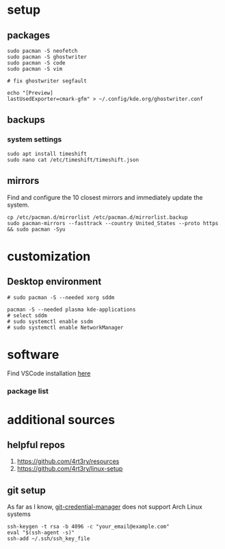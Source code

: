 # setup

## packages
```
sudo pacman -S neofetch
sudo pacman -S ghostwriter
sudo pacman -S code
sudo pacman -S vim

# fix ghostwriter segfault

echo "[Preview]
lastUsedExporter=cmark-gfm" > ~/.config/kde.org/ghostwriter.conf
```

## backups
### system settings
```
sudo apt install timeshift
sudo nano cat /etc/timeshift/timeshift.json
```

## mirrors
Find and configure the 10 closest mirrors and immediately update the system. 

```
cp /etc/pacman.d/mirrorlist /etc/pacman.d/mirrorlist.backup
sudo pacman-mirrors --fasttrack --country United_States --proto https && sudo pacman -Syu
```


# customization

## Desktop environment
```
# sudo pacman -S --needed xorg sddm

pacman -S --needed plasma kde-applications
# select sddm
# sudo systemctl enable ssdm
# sudo systemctl enable NetworkManager
```

# software

Find VSCode installation [here](https://code.visualstudio.com/docs/setup/linux)

### package list

# additional sources
## helpful repos
1. https://github.com/4rt3ry/resources
2. https://github.com/4rt3ry/linux-setup

## git setup
As far as I know, [git-credential-manager](https://github.com/git-ecosystem/git-credential-manager/blob/release/docs/install.md#debian-package) does not support Arch Linux systems
```
ssh-keygen -t rsa -b 4096 -c "your_email@example.com"
eval "$(ssh-agent -s)"
ssh-add ~/.ssh/ssh_key_file
```